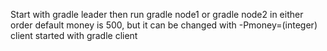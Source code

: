 Start with gradle leader
then run gradle node1 or gradle node2 in either order
default money is 500, but it can be changed with -Pmoney=(integer)
client started with gradle client
